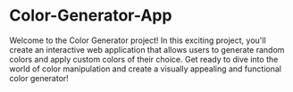 # Color-Generator-App
Welcome to the Color Generator project! In this exciting project, you'll create an interactive web application that allows users to generate random colors and apply custom colors of their choice. Get ready to dive into the world of color manipulation and create a visually appealing and functional color generator!
